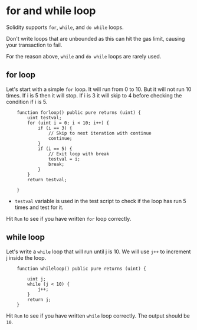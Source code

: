 # for and while loop

Solidity supports `for`, `while`, and `do while` loops.

Don't write loops that are unbounded as this can hit the gas limit, causing your transaction to fail.

For the reason above, `while` and `do while` loops are rarely used.

## for loop

Let's start with a simple `for` loop.
It will run from 0 to 10.
But it will not run 10 times. If i is 5 then it will stop.
If i is 3 it will skip to 4 before checking the condition if i is 5.

```
    function forloop() public pure returns (uint) {
        uint testval;
        for (uint i = 0; i < 10; i++) {
            if (i == 3) {
                // Skip to next iteration with continue
                continue;
            }
            if (i == 5) {
                // Exit loop with break
                testval = i;
                break;
            }
        }
        return testval;

    }
```

- `testval` variable is used in the test script to check if the loop has run 5 times and test for it.

Hit `Run` to see if you have written `for` loop correctly.

## while loop

Let's write a `while` loop that will run until j is 10.
We will use `j++` to increment j inside the loop.

```
    function whileloop() public pure returns (uint) {

        uint j;
        while (j < 10) {
            j++;
        }
        return j;
    }
```

Hit `Run` to see if you have written `while` loop correctly. The output should be `10`.
